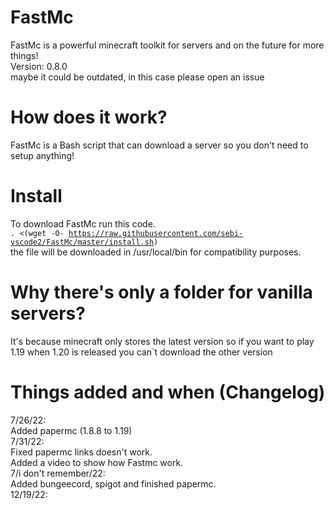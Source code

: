 # FastMc
FastMc is a powerful minecraft toolkit for servers and on the future for more things!
<br>
Version: 0.8.0
<br>
maybe it could be outdated, in this case please open an issue
# How does it work?
FastMc is a Bash script that can download a server so you don't need to setup anything!

# Install 
To download FastMc run this code.
<br>
<code>. <(wget -O- https://raw.githubusercontent.com/sebi-vscode2/FastMc/master/install.sh)</code>
<br>
the file will be downloaded in /usr/local/bin for compatibility purposes.

# Why there's only a folder for vanilla servers?
It's because minecraft only stores the latest version so if you want to play 1.19 when 1.20 is released you can`t download the other version
# Things added and when (Changelog)
  7/26/22:
  <br>
  Added papermc (1.8.8 to 1.19) <br>
  7/31/22:
  <br>
 Fixed papermc links doesn't work.
 <br>
 Added a video to show how Fastmc work. <br>
 7/i don't remember/22:
 <br>
 Added bungeecord, spigot and finished papermc. <br>
 12/19/22: <br>
 
